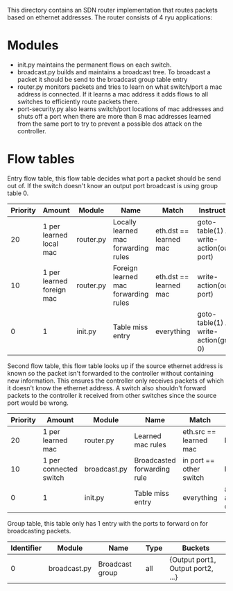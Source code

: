 This directory contains an SDN router implementation that routes packets based on ethernet addresses. The router consists of 4 ryu applications:

# Modules

 - init.py maintains the permanent flows on each switch.
 - broadcast.py builds and maintains a broadcast tree. To broadcast a packet it should be send to the broadcast group table entry
 - router.py monitors packets and tries to learn on what switch/port a mac address is connected. If it learns a mac address it adds flows to all switches to efficiently route packets there.
 - port-security.py also learns switch/port locations of mac addresses and shuts off a port when there are more than 8 mac addresses learned from the same port to try to prevent a possible dos attack on the controller.

# Flow tables
Entry flow table, this flow table decides what port a packet should be send out of. If the switch doesn't know an output port broadcast is using group table 0.

Priority | Amount | Module | Name | Match | Instructions
---------|--------|--------|------|-------|-------------
20 | 1 per learned local mac | router.py | Locally learned mac forwarding rules | eth.dst == learned mac | goto-table(1) AND write-action(output port)
10 | 1 per learned foreign mac | router.py | Foreign learned mac forwarding rules | eth.dst == learned mac | write-action(output port)
0  | 1 | init.py | Table miss entry | everything | goto-table(1) AND write-action(group 0)

Second flow table, this flow table looks up if the source ethernet address is known so the packet isn't forwarded to the controller without containing new information. This ensures the controller only receives packets of which it doesn't know the ethernet address. A switch also shouldn't forward packets to the controller it received from other switches since the source port would be wrong.

Priority | Amount | Module | Name | Match | Instructions
---------|--------|--------|------|-------|-------------
20 | 1 per learned mac | router.py | Learned mac rules | eth.src == learned mac | No actions
10 | 1 per connected switch | broadcast.py | Broadcasted forwarding rule | in port == other switch | No action
0  | 1 | init.py | Table miss entry | everything | apply-action(output controller)

Group table, this table only has 1 entry with the ports to forward on for broadcasting packets.

Identifier | Module | Name | Type | Buckets
-----------|--------|------|------|--------
0 | broadcast.py | Broadcast group | all | {Output port1, Output port2, ...}
